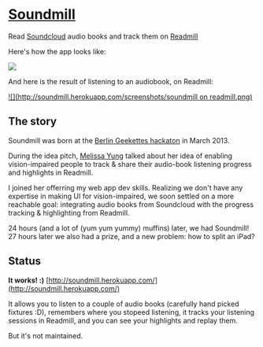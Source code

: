 # [Soundmill](http://soundmill.herokuapp.com/)

Read [Soundcloud](soundcloud.com) audio books and track them on [Readmill](readmill.com)

Here's how the app looks like:

[![](http://soundmill.herokuapp.com/screenshots/soundmill.png)](http://soundmill.herokuapp.com)

And here is the result of listening to an audiobook, on Readmill:

[![](http://soundmill.herokuapp.com/screenshots/soundmill on readmill.png)](http://soundmill.herokuapp.com)


## The story

Soundmill was born at the [Berlin Geekettes hackaton](http://berlingeekettes.github.com/hackathon/) in March 2013.

During the idea pitch, [Melissa Yung](http://twitter.com/amelyun) talked about her idea of enabling vision-impaired people to track & share their audio-book listening progress and highlights in Readmill.

I joined her offerring my web app dev skills. Realizing we don't have any expertise in making UI for vision-impaired, we soon settled on a more reachable goal: integrating audio books from Soundcloud with the progress tracking & highlighting from Readmill.

24 hours (and a lot of (yum yum yummy) muffins) later, we had Soundmill! 27 hours later we also had a prize, and a new problem: how to split an iPad?

## Status

**It works! :)** [http://soundmill.herokuapp.com/](http://soundmill.herokuapp.com/)

It allows you to listen to a couple of audio books (carefully hand picked fixtures :D), remembers where you stopeed listening, it tracks your listening sessions in Readmill, and you can see your highlights and replay them.

But it's not maintained.


